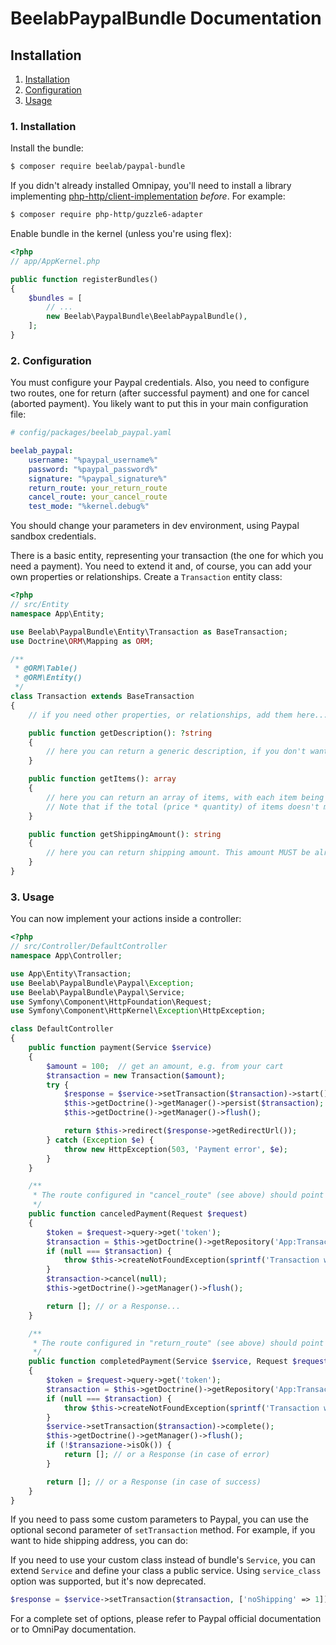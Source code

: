 BeelabPaypalBundle Documentation
================================

## Installation

1. [Installation](#1-installation)
2. [Configuration](#2-configuration)
3. [Usage](#3-usage)

### 1. Installation

Install the bundle:

```bash
$ composer require beelab/paypal-bundle
```

If you didn't already installed Omnipay, you'll need to install a library implementing 
[php-http/client-implementation](https://packagist.org/providers/php-http/client-implementation)
*before*. For example:

```bash
$ composer require php-http/guzzle6-adapter
```

Enable bundle in the kernel (unless you're using flex):

```php
<?php
// app/AppKernel.php

public function registerBundles()
{
    $bundles = [
        // ...
        new Beelab\PaypalBundle\BeelabPaypalBundle(),
    ];
}
```

### 2. Configuration

You must configure your Paypal credentials. Also, you need to configure two routes, one
for return (after successful payment) and one for cancel (aborted payment).
You likely want to put this in your main configuration file:

```yaml
# config/packages/beelab_paypal.yaml

beelab_paypal:
    username: "%paypal_username%"
    password: "%paypal_password%"
    signature: "%paypal_signature%"
    return_route: your_return_route
    cancel_route: your_cancel_route
    test_mode: "%kernel.debug%"
```

You should change your parameters in dev environment, using Paypal sandbox credentials.

There is a basic entity, representing your transaction (the one for which you need a payment).
You need to extend it and, of course, you can add your own properties or relationships.
Create a `Transaction` entity class:

```php
<?php
// src/Entity
namespace App\Entity;

use Beelab\PaypalBundle\Entity\Transaction as BaseTransaction;
use Doctrine\ORM\Mapping as ORM;

/**
 * @ORM\Table()
 * @ORM\Entity()
 */
class Transaction extends BaseTransaction
{
    // if you need other properties, or relationships, add them here...

    public function getDescription(): ?string
    {
        // here you can return a generic description, if you don't want to list items
    }

    public function getItems(): array
    {
        // here you can return an array of items, with each item being an array of name, quantity, price
        // Note that if the total (price * quantity) of items doesn't match total amount, this won't work
    }

    public function getShippingAmount(): string
    {
        // here you can return shipping amount. This amount MUST be already in your total amount
    }
}
```

### 3. Usage

You can now implement your actions inside a controller:

```php
<?php
// src/Controller/DefaultController
namespace App\Controller;

use App\Entity\Transaction;
use Beelab\PaypalBundle\Paypal\Exception;
use Beelab\PaypalBundle\Paypal\Service;
use Symfony\Component\HttpFoundation\Request;
use Symfony\Component\HttpKernel\Exception\HttpException;

class DefaultController
{
    public function payment(Service $service)
    {
        $amount = 100;  // get an amount, e.g. from your cart
        $transaction = new Transaction($amount);
        try {
            $response = $service->setTransaction($transaction)->start();
            $this->getDoctrine()->getManager()->persist($transaction);
            $this->getDoctrine()->getManager()->flush();

            return $this->redirect($response->getRedirectUrl());
        } catch (Exception $e) {
            throw new HttpException(503, 'Payment error', $e);
        }
    }

    /**
     * The route configured in "cancel_route" (see above) should point here
     */
    public function canceledPayment(Request $request)
    {
        $token = $request->query->get('token');
        $transaction = $this->getDoctrine()->getRepository('App:Transaction')->findOneByToken($token);
        if (null === $transaction) {
            throw $this->createNotFoundException(sprintf('Transaction with token %s not found.', $token));
        }
        $transaction->cancel(null);
        $this->getDoctrine()->getManager()->flush();

        return []; // or a Response...
    }

    /**
     * The route configured in "return_route" (see above) should point here
     */
    public function completedPayment(Service $service, Request $request)
    {
        $token = $request->query->get('token');
        $transaction = $this->getDoctrine()->getRepository('App:Transaction')->findOneByToken($token);
        if (null === $transaction) {
            throw $this->createNotFoundException(sprintf('Transaction with token %s not found.', $token));
        }
        $service->setTransaction($transaction)->complete();
        $this->getDoctrine()->getManager()->flush();
        if (!$transazione->isOk()) {
            return []; // or a Response (in case of error)
        }

        return []; // or a Response (in case of success)
    }
}
```

If you need to pass some custom parameters to Paypal, you can use the optional second parameter of `setTransaction`
method. For example, if you want to hide shipping address, you can do:

If you need to use your custom class instead of bundle's `Service`, you can extend `Service` and define your
class a public service. Using `service_class` option was supported, but it's now deprecated.

```php
$response = $service->setTransaction($transaction, ['noShipping' => 1])->start();
```

For a complete set of options, please refer to Paypal official documentation or to OmniPay documentation.
